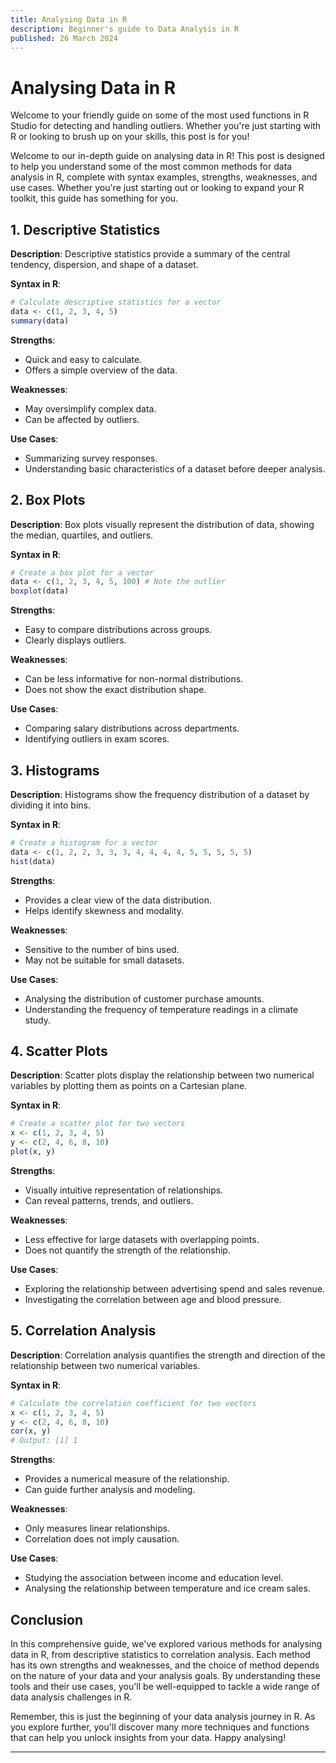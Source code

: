 ```yaml
---
title: Analysing Data in R
description: Beginner's guide to Data Analysis in R
published: 26 March 2024
---
```


# Analysing Data in R

Welcome to your friendly guide on some of the most used functions in R Studio for detecting and handling outliers. Whether you're just starting with R or looking to brush up on your skills, this post is for you!

Welcome to our in-depth guide on analysing data in R! This post is designed to help you understand some of the most common methods for data analysis in R, complete with syntax examples, strengths, weaknesses, and use cases. Whether you're just starting out or looking to expand your R toolkit, this guide has something for you.

## 1. Descriptive Statistics

<BlogImage
	alt="summary in R"
	src="/blog/summary.png"
	width={600}
	height={346}
/>

**Description**: Descriptive statistics provide a summary of the central tendency, dispersion, and shape of a dataset.

**Syntax in R**:

```r
# Calculate descriptive statistics for a vector
data <- c(1, 2, 3, 4, 5)
summary(data)
```

**Strengths**:

- Quick and easy to calculate.
- Offers a simple overview of the data.

**Weaknesses**:

- May oversimplify complex data.
- Can be affected by outliers.

**Use Cases**:

- Summarizing survey responses.
- Understanding basic characteristics of a dataset before deeper analysis.

## 2. Box Plots

<BlogImage
	alt="Box plot in R"
	src="/blog/boxplot.png"
	width={600}
	height={346}
/>

**Description**: Box plots visually represent the distribution of data, showing the median, quartiles, and outliers.

**Syntax in R**:

```r
# Create a box plot for a vector
data <- c(1, 2, 3, 4, 5, 100) # Note the outlier
boxplot(data)

```

**Strengths**:

- Easy to compare distributions across groups.
- Clearly displays outliers.

**Weaknesses**:

- Can be less informative for non-normal distributions.
- Does not show the exact distribution shape.

**Use Cases**:

- Comparing salary distributions across departments.
- Identifying outliers in exam scores.

## 3. Histograms

<BlogImage
	alt="histogram"
	src="/blog/histogram.png"
	width={600}
	height={346}
/>

**Description**: Histograms show the frequency distribution of a dataset by dividing it into bins.

**Syntax in R**:

```r
# Create a histogram for a vector
data <- c(1, 2, 2, 3, 3, 3, 4, 4, 4, 4, 5, 5, 5, 5, 5)
hist(data)
```

**Strengths**:

- Provides a clear view of the data distribution.
- Helps identify skewness and modality.

**Weaknesses**:

- Sensitive to the number of bins used.
- May not be suitable for small datasets.

**Use Cases**:

- Analysing the distribution of customer purchase amounts.
- Understanding the frequency of temperature readings in a climate study.

## 4. Scatter Plots

<BlogImage
	alt="scatter"
	src="/blog/scatter.png"
	width={600}
	height={346}
/>

**Description**: Scatter plots display the relationship between two numerical variables by plotting them as points on a Cartesian plane.

**Syntax in R**:

```r
# Create a scatter plot for two vectors
x <- c(1, 2, 3, 4, 5)
y <- c(2, 4, 6, 8, 10)
plot(x, y)
```

**Strengths**:

- Visually intuitive representation of relationships.
- Can reveal patterns, trends, and outliers.

**Weaknesses**:

- Less effective for large datasets with overlapping points.
- Does not quantify the strength of the relationship.

**Use Cases**:

- Exploring the relationship between advertising spend and sales revenue.
- Investigating the correlation between age and blood pressure.

## 5. Correlation Analysis

**Description**: Correlation analysis quantifies the strength and direction of the relationship between two numerical variables.

**Syntax in R**:

```r
# Calculate the correlation coefficient for two vectors
x <- c(1, 2, 3, 4, 5)
y <- c(2, 4, 6, 8, 10)
cor(x, y)
# Output: [1] 1
```

**Strengths**:

- Provides a numerical measure of the relationship.
- Can guide further analysis and modeling.

**Weaknesses**:

- Only measures linear relationships.
- Correlation does not imply causation.

**Use Cases**:

- Studying the association between income and education level.
- Analysing the relationship between temperature and ice cream sales.

## Conclusion

In this comprehensive guide, we've explored various methods for analysing data in R, from descriptive statistics to correlation analysis. Each method has its own strengths and weaknesses, and the choice of method depends on the nature of your data and your analysis goals. By understanding these tools and their use cases, you'll be well-equipped to tackle a wide range of data analysis challenges in R.

Remember, this is just the beginning of your data analysis journey in R. As you explore further, you'll discover many more techniques and functions that can help you unlock insights from your data. Happy analysing!

---
